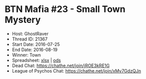 # BTN Mafia #23 - Small Town Mystery

* Host: GhostRaver
* Thread ID: 21367
* Start Date: 2016-07-25
* End Date: 2016-08-19
* Winner: Town
* Spreadsheet: [xlsx](../../../../raw/main/btn/23/spreadsheet.xlsx) | [ods](../../../../raw/main/btn/23/spreadsheet.ods)
* Dead Chat: https://chathe.net/join/jROE3kRE1G
* League of Psychos Chat: https://chathe.net/join/xMv7GdzQJn

